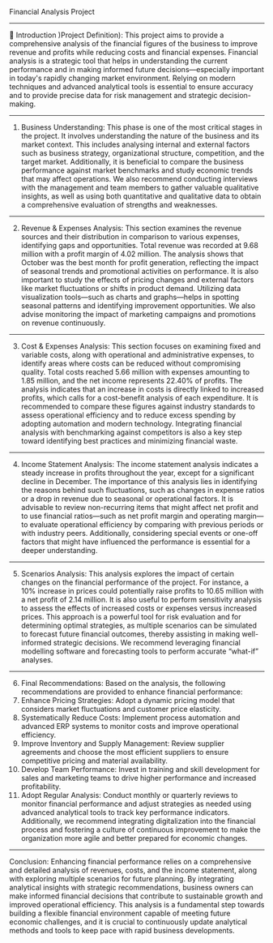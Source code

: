 Financial Analysis Project
________________________________________

	Introduction )Project Definition):
This project aims to provide a comprehensive analysis of the financial figures of the business to improve revenue and profits while reducing costs and financial expenses. Financial analysis is a strategic tool that helps in understanding the current performance and in making informed future decisions—especially important in today's rapidly changing market environment. Relying on modern techniques and advanced analytical tools is essential to ensure accuracy and to provide precise data for risk management and strategic decision-making.
________________________________________

1. Business Understanding:
This phase is one of the most critical stages in the project. It involves understanding the nature of the business and its market context. This includes analysing internal and external factors such as business strategy, organizational structure, competition, and the target market. Additionally, it is beneficial to compare the business performance against market benchmarks and study economic trends that may affect operations. We also recommend conducting interviews with the management and team members to gather valuable qualitative insights, as well as using both quantitative and qualitative data to obtain a comprehensive evaluation of strengths and weaknesses.
________________________________________

2. Revenue & Expenses Analysis:
This section examines the revenue sources and their distribution in comparison to various expenses, identifying gaps and opportunities. Total revenue was recorded at 9.68 million with a profit margin of 4.02 million. The analysis shows that October was the best month for profit generation, reflecting the impact of seasonal trends and promotional activities on performance. It is also important to study the effects of pricing changes and external factors like market fluctuations or shifts in product demand. Utilizing data visualization tools—such as charts and graphs—helps in spotting seasonal patterns and identifying improvement opportunities. We also advise monitoring the impact of marketing campaigns and promotions on revenue continuously.
________________________________________

3. Cost & Expenses Analysis:
This section focuses on examining fixed and variable costs, along with operational and administrative expenses, to identify areas where costs can be reduced without compromising quality. Total costs reached 5.66 million with expenses amounting to 1.85 million, and the net income represents 22.40% of profits. The analysis indicates that an increase in costs is directly linked to increased profits, which calls for a cost-benefit analysis of each expenditure. It is recommended to compare these figures against industry standards to assess operational efficiency and to reduce excess spending by adopting automation and modern technology. Integrating financial analysis with benchmarking against competitors is also a key step toward identifying best practices and minimizing financial waste.
________________________________________

4. Income Statement Analysis:
The income statement analysis indicates a steady increase in profits throughout the year, except for a significant decline in December. The importance of this analysis lies in identifying the reasons behind such fluctuations, such as changes in expense ratios or a drop in revenue due to seasonal or operational factors. It is advisable to review non-recurring items that might affect net profit and to use financial ratios—such as net profit margin and operating margin—to evaluate operational efficiency by comparing with previous periods or with industry peers. Additionally, considering special events or one-off factors that might have influenced the performance is essential for a deeper understanding.
________________________________________

5. Scenarios Analysis:
This analysis explores the impact of certain changes on the financial performance of the project. For instance, a 10% increase in prices could potentially raise profits to 10.65 million with a net profit of 2.14 million. It is also useful to perform sensitivity analysis to assess the effects of increased costs or expenses versus increased prices. This approach is a powerful tool for risk evaluation and for determining optimal strategies, as multiple scenarios can be simulated to forecast future financial outcomes, thereby assisting in making well-informed strategic decisions. We recommend leveraging financial modelling software and forecasting tools to perform accurate “what-if” analyses.

________________________________________

6. Final Recommendations:
Based on the analysis, the following recommendations are provided to enhance financial performance:
1.	Enhance Pricing Strategies: Adopt a dynamic pricing model that considers market fluctuations and customer price elasticity.
2.	Systematically Reduce Costs: Implement process automation and advanced ERP systems to monitor costs and improve operational efficiency.
3.	Improve Inventory and Supply Management: Review supplier agreements and choose the most efficient suppliers to ensure competitive pricing and material availability.
4.	Develop Team Performance: Invest in training and skill development for sales and marketing teams to drive higher performance and increased profitability.
5.	Adopt Regular Analysis: Conduct monthly or quarterly reviews to monitor financial performance and adjust strategies as needed using advanced analytical tools to track key performance indicators.
Additionally, we recommend integrating digitalization into the financial process and fostering a culture of continuous improvement to make the organization more agile and better prepared for economic changes.

________________________________________
Conclusion:
Enhancing financial performance relies on a comprehensive and detailed analysis of revenues, costs, and the income statement, along with exploring multiple scenarios for future planning. By integrating analytical insights with strategic recommendations, business owners can make informed financial decisions that contribute to sustainable growth and improved operational efficiency. This analysis is a fundamental step towards building a flexible financial environment capable of meeting future economic challenges, and it is crucial to continuously update analytical methods and tools to keep pace with rapid business developments.




